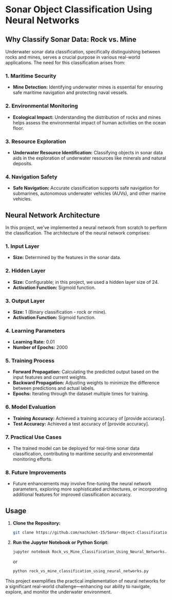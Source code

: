 # Sonar Object Classification Using Neural Networks

## Why Classify Sonar Data: Rock vs. Mine

Underwater sonar data classification, specifically distinguishing between rocks and mines, serves a crucial purpose in various real-world applications. The need for this classification arises from:

### 1. Maritime Security
   - **Mine Detection:** Identifying underwater mines is essential for ensuring safe maritime navigation and protecting naval vessels.

### 2. Environmental Monitoring
   - **Ecological Impact:** Understanding the distribution of rocks and mines helps assess the environmental impact of human activities on the ocean floor.

### 3. Resource Exploration
   - **Underwater Resource Identification:** Classifying objects in sonar data aids in the exploration of underwater resources like minerals and natural deposits.

### 4. Navigation Safety
   - **Safe Navigation:** Accurate classification supports safe navigation for submarines, autonomous underwater vehicles (AUVs), and other marine vehicles.

## Neural Network Architecture

In this project, we've implemented a neural network from scratch to perform the classification. The architecture of the neural network comprises:

### 1. Input Layer
   - **Size:** Determined by the features in the sonar data.

### 2. Hidden Layer
   - **Size:** Configurable; in this project, we used a hidden layer size of 24.
   - **Activation Function:** Sigmoid function.

### 3. Output Layer
   - **Size:** 1 (Binary classification - rock or mine).
   - **Activation Function:** Sigmoid function.

### 4. Learning Parameters
   - **Learning Rate:** 0.01
   - **Number of Epochs:** 2000

### 5. Training Process
   - **Forward Propagation:** Calculating the predicted output based on the input features and current weights.
   - **Backward Propagation:** Adjusting weights to minimize the difference between predictions and actual labels.
   - **Epochs:** Iterating through the dataset multiple times for training.

### 6. Model Evaluation
   - **Training Accuracy:** Achieved a training accuracy of [provide accuracy].
   - **Test Accuracy:** Achieved a test accuracy of [provide accuracy].

### 7. Practical Use Cases
   - The trained model can be deployed for real-time sonar data classification, contributing to maritime security and environmental monitoring efforts.

### 8. Future Improvements
   - Future enhancements may involve fine-tuning the neural network parameters, exploring more sophisticated architectures, or incorporating additional features for improved classification accuracy.

## Usage
1. **Clone the Repository:**
   ```bash
   git clone https://github.com/nachiket-15/Sonar-Object-Classification-Using-Neural-Networks.git
   ```
2. **Run the Jupyter Notebook or Python Script:**
   ```bash
   jupyter notebook Rock_vs_Mine_Classification_Using_Neural_Networks.ipynb
   ```
   or
   ```bash
   python rock_vs_mine_classification_using_neural_networks.py
   ```

This project exemplifies the practical implementation of neural networks for a significant real-world challenge—enhancing our ability to navigate, explore, and monitor the underwater environment.
